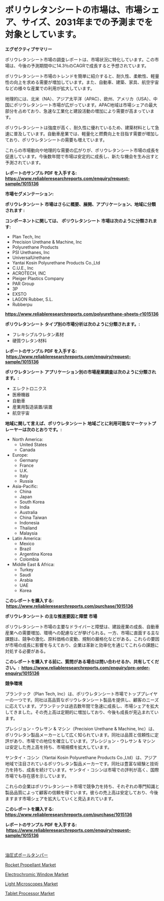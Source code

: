 <p><h1>ポリウレタンシートの市場は、市場シェア、サイズ、2031年までの予測までを対象としています。</h1></p><p><strong>エグゼクティブサマリー</strong></p>
<p><p>ポリウレタンシート市場の調査レポートは、市場状況に特化しています。この市場は、今後の予測期間中に14.3％のCAGRで成長すると予想されています。</p><p>ポリウレタンシート市場のトレンドを簡単に紹介すると、耐久性、柔軟性、軽量性の向上を求める需要が増加しています。また、自動車、建築、家具、航空宇宙などの様々な産業での利用が拡大しています。</p><p>地理的には、北米（NA）、アジア太平洋（APAC）、欧州、アメリカ（USA）、中国にポリウレタンシート市場が広がっています。APAC地域は市場シェアの最大部分を占めており、急速な工業化と建設活動の増加により需要が高まっています。</p><p>ポリウレタンシートは強度が高く、耐久性に優れているため、建築材料として急速に普及しています。自動車産業では、軽量化と燃費向上を目指す需要が増加しており、ポリウレタンシートの需要も増えています。</p><p>これらの市場動向や地理的な需要の広がりが、ポリウレタンシート市場の成長を促進しています。今後数年間で市場は安定的に成長し、新たな機会を生み出すと予測されています。</p></p>
<p><strong>レポートのサンプル PDF を入手する: <a href="https://www.reliableresearchreports.com/enquiry/request-sample/1015136">https://www.reliableresearchreports.com/enquiry/request-sample/1015136</a></strong></p>
<p><strong>市場セグメンテーション:</strong></p>
<p><strong> ポリウレタンシート 市場はさらに概要、展開、アプリケーション、地域に分類されます :</strong></p>
<p><strong>コンポーネントに関しては、 ポリウレタンシート 市場は次のように分類されます: &nbsp;</strong></p>
<p><ul><li>Plan Tech, Inc</li><li>Precision Urethane & Machine, Inc</li><li>Polyurethane Products</li><li>PSI Urethanes, Inc</li><li>UniversalUrethane</li><li>Yantai Kosin Polyurethane Products Co.,Ltd</li><li>C.U.E., Inc</li><li>ACROTECH, INC</li><li>Pleiger Plastics Company</li><li>PAR Group</li><li>3P</li><li>EXSTO</li><li>LAGON Rubber, S.L.</li><li>Rubberpu</li></ul></p>
<p><strong><a href="https://www.reliableresearchreports.com/polyurethane-sheets-r1015136">https://www.reliableresearchreports.com/polyurethane-sheets-r1015136</a></strong></p>
<p><strong> ポリウレタンシート タイプ別の市場分析は次のように分類されます。:</strong></p>
<p><ul><li>フレキシブルウレタン素材</li><li>硬質ウレタン材料</li></ul></p>
<p><strong>レポートのサンプル PDF を入手する: &nbsp;<a href="https://www.reliableresearchreports.com/enquiry/request-sample/1015136">https://www.reliableresearchreports.com/enquiry/request-sample/1015136</a></strong></p>
<p><strong> ポリウレタンシート アプリケーション別の市場産業調査は次のように分類されます。:</strong></p>
<p><ul><li>エレクトロニクス</li><li>医療機器</li><li>自動車</li><li>産業用製造装置/装置</li><li>航空宇宙</li></ul></p>
<p><strong>地域に関して言えば、ポリウレタンシート 地域ごとに利用可能なマーケットプレーヤーは次のとおりです。:</strong></p>
<p><ul>
    <li>
        North America:
        <ul>
            <li>United States</li>
            <li>Canada</li>
        </ul>
    </li>
    <li>
        Europe:
        <ul>
            <li>Germany</li>
            <li>France</li>
            <li>U.K.</li>
            <li>Italy</li>
            <li>Russia</li>
        </ul>
    </li>
    <li>
        Asia-Pacific:
        <ul>
            <li>China</li>
            <li>Japan</li>
            <li>South Korea</li>
            <li>India</li>
            <li>Australia</li>
            <li>China Taiwan</li>
            <li>Indonesia</li>
            <li>Thailand</li>
            <li>Malaysia</li>
        </ul>
    </li>
    <li>
        Latin America:
        <ul>
            <li>Mexico</li>
            <li>Brazil</li>
            <li>Argentina Korea</li>
            <li>Colombia</li>
        </ul>
    </li>
    <li>
        Middle East & Africa:
        <ul>
            <li>Turkey</li>
            <li>Saudi</li>
            <li>Arabia</li>
            <li>UAE</li>
            <li>Korea</li>
        </ul>
    </li>
    </ul></p>
<p><strong>このレポートを購入する: &nbsp;<a href="https://www.reliableresearchreports.com/purchase/1015136">https://www.reliableresearchreports.com/purchase/1015136</a></strong></p>
<p><strong>ポリウレタンシート の主な推進要因と障壁 市場</strong></p>
<p><p>ポリウレタンシート市場の主要なドライバーと障壁は、建設産業の成長、自動車産業への需要増加、環境への配慮などが挙げられる。一方、市場に直面する主な課題は、競争の激化、原料価格の変動、規制の厳格化などがある。これらの要因が市場の成長に影響を与えており、企業は革新と効率化を通じてこれらの課題に対処する必要がある。</p></p>
<p><strong>このレポートを購入する前に、質問がある場合は問い合わせるか、共有してください。:&nbsp; <a href="https://www.reliableresearchreports.com/enquiry/pre-order-enquiry/1015136">https://www.reliableresearchreports.com/enquiry/pre-order-enquiry/1015136</a></strong></p>
<p><strong>競争環境</strong></p>
<p><p>プランテック（Plan Tech, Inc）は、ポリウレタンシート市場でトッププレイヤーの一つです。同社は高品質なポリウレタンシート製品を提供し、顧客のニーズに応えています。プランテックは過去数年間で急速に成長し、市場シェアを拡大してきました。その売上高は定期的に増加しており、今後も成長が見込まれています。</p><p>プレシジョン・ウレサン & マシン（Precision Urethane & Machine, Inc）は、ポリウレタン製品メーカーとして広く知られています。同社は品質と信頼性に定評があり、市場での地位を確立しています。プレシジョン・ウレサン & マシンは安定した売上高を持ち、市場規模を拡大しています。</p><p>ヤンタイ・コシン（Yantai Kosin Polyurethane Products Co.,Ltd）は、アジア地域で注目されているポリウレタン製品メーカーです。同社は豊富な経験と技術力を持ち、成長を続けています。ヤンタイ・コシンは市場での評判が高く、国際市場でも存在感を示しています。</p><p>これらの企業はポリウレタンシート市場で競争力を持ち、それぞれの専門知識と製品品質によって顧客の信頼を得ています。彼らの売上高は安定しており、今後ますます市場シェアを拡大していくと見込まれています。</p></p>
<p><strong>このレポートを購入する: &nbsp; <a href="https://www.reliableresearchreports.com/purchase/1015136">https://www.reliableresearchreports.com/purchase/1015136</a></strong></p>
<p><strong>レポートのサンプル PDF を入手する: &nbsp;<a href="https://www.reliableresearchreports.com/enquiry/request-sample/1015136">https://www.reliableresearchreports.com/enquiry/request-sample/1015136</a></strong><strong></strong></p>
<p>&nbsp;</p>
<p><p><a href="https://medium.com/@bonniehoppe1/%E6%B6%B2%E5%9C%A7%E3%83%9D%E3%83%BC%E3%83%AB%E3%82%BF%E3%83%B3%E3%83%91%E3%83%BC%E5%B8%82%E5%A0%B4-2031%E5%B9%B4%E3%81%BE%E3%81%A7%E3%81%AE%E3%83%88%E3%83%AC%E3%83%B3%E3%83%89-%E4%BA%88%E6%B8%AC-%E7%AB%B6%E4%BA%89%E5%88%86%E6%9E%90-af5e2c477076">油圧式ポールタンパー</a></p><p><a href="https://www.linkedin.com/pulse/rocket-propellant-market-research-report-provides-thorough-wejpe?trackingId=8Nmla8SQYa9syR%2F8AX8rBg%3D%3D">Rocket Propellant Market</a></p><p><a href="https://www.linkedin.com/pulse/electrochromic-window-market-offer-valuable-insights-w3hde?trackingId=7LtKM8CZbO76vqwww1QDew%3D%3D">Electrochromic Window Market</a></p><p><a href="https://view.publitas.com/reportprime-1/light-microscopes-market-insight-market-trends-growth-forecasted-from-2024-to-2031/">Light Microscopes Market</a></p><p><a href="https://cute-banjo-8ca.notion.site/Tablet-Processor-Market-Insight-Market-Trends-Growth-Forecasted-from-2024-TO-2031-5e5762ea694641d48110611b1dda6f89">Tablet Processor Market</a></p></p>